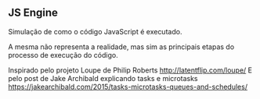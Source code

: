 ## JS Engine

Simulação de como o código JavaScript é executado.

A mesma não representa a realidade, mas sim as principais etapas do processo de execução do código.

Inspirado pelo projeto Loupe de Philip Roberts <http://latentflip.com/loupe/>
E pelo post de Jake Archibald explicando tasks e microtasks <https://jakearchibald.com/2015/tasks-microtasks-queues-and-schedules/>